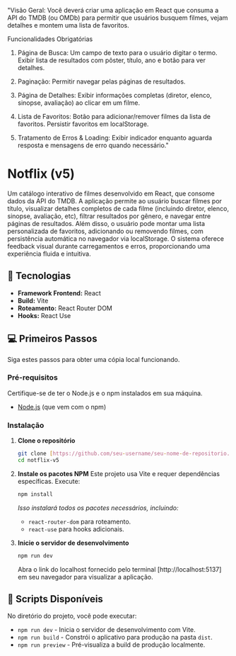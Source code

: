 "Visão Geral: Você deverá criar uma aplicação em React que consuma a API do TMDB (ou OMDb) para permitir que usuários busquem filmes, vejam detalhes e montem uma lista de favoritos.

Funcionalidades Obrigatórias

1. Página de Busca:
    Um campo de texto para o usuário digitar o termo.
    Exibir lista de resultados com pôster, título, ano e botão para ver detalhes.

2. Paginação:
    Permitir navegar pelas páginas de resultados.

3. Página de Detalhes:
    Exibir informações completas (diretor, elenco, sinopse, avaliação) ao clicar em um filme.

4. Lista de Favoritos:
    Botão para adicionar/remover filmes da lista de favoritos.
    Persistir favoritos em localStorage.

5. Tratamento de Erros & Loading:
    Exibir indicador enquanto aguarda resposta e mensagens de erro quando necessário."


# Notflix (v5)

Um catálogo interativo de filmes desenvolvido em React, que consome dados da API do TMDB. A aplicação permite ao usuário buscar filmes por título, visualizar detalhes completos de cada filme (incluindo diretor, elenco, sinopse, avaliação, etc), filtrar resultados por gênero, e navegar entre páginas de resultados. Além disso, o usuário pode montar uma lista personalizada de favoritos, adicionando ou removendo filmes, com persistência automática no navegador via localStorage. O sistema oferece feedback visual durante carregamentos e erros, proporcionando uma experiência fluida e intuitiva.

## 🚀 Tecnologias

- **Framework Frontend:** React
- **Build:** Vite
- **Roteamento:** React Router DOM
- **Hooks:** React Use

## 💻 Primeiros Passos

Siga estes passos para obter uma cópia local funcionando.

### Pré-requisitos

Certifique-se de ter o Node.js e o npm instalados em sua máquina.
*   [Node.js](https://nodejs.org/) (que vem com o npm)

### Instalação

1.  **Clone o repositório**
    ```bash
    git clone [https://github.com/seu-username/seu-nome-de-repositorio.git](https://github.com/Gui99S/notflix-v5)
    cd notflix-v5
    ```

2.  **Instale os pacotes NPM**
    Este projeto usa Vite e requer dependências específicas. Execute:
    ```bash
    npm install
    ```
    *Isso instalará todos os pacotes necessários, incluindo:*
    - `react-router-dom` para roteamento.
    - `react-use` para hooks adicionais.

3.  **Inicie o servidor de desenvolvimento**
    ```bash
    npm run dev
    ```
    Abra o link do localhost fornecido pelo terminal [http://localhost:5137] em seu navegador para visualizar a aplicação.

## 📜 Scripts Disponíveis

No diretório do projeto, você pode executar:

- `npm run dev` - Inicia o servidor de desenvolvimento com Vite.
- `npm run build` - Constrói o aplicativo para produção na pasta `dist`.
- `npm run preview` - Pré-visualiza a build de produção localmente.
